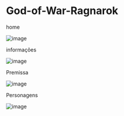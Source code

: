 # God-of-War-Ragnarok  

home

![image](https://user-images.githubusercontent.com/89670793/209486240-d3b63394-b339-4018-adeb-2f438ba416fe.png)


informações

![image](https://user-images.githubusercontent.com/89670793/209486338-27c22e53-e35a-44eb-9875-5b112e46f790.png)

Premissa

![image](https://user-images.githubusercontent.com/89670793/209486405-3a884f71-3a21-4990-8115-03ee91db1a8b.png)

Personagens

![image](https://user-images.githubusercontent.com/89670793/209486506-3c56111c-8907-4638-99f0-3d275fd91b24.png)


